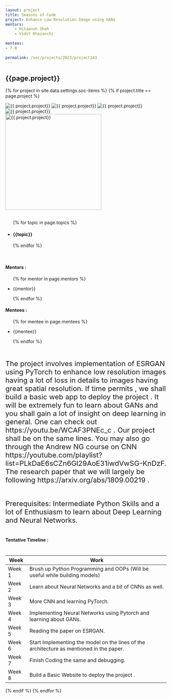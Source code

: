 ```yaml
---
layout: project
title: Seasons of Code
project: Enhance Low Resolution Image using GANs
mentors:
    - Hitaansh Shah
    - Vidit Khazanchi   
    
mentees:
- 7-8   
    
permalink: /soc/projects/2023/project243
---
```


<h2 class="display1 m-3 p-3 text-center project-title">{{page.project}}</h2>

{% for project in site.data.settings.soc-items %}
{% if project.title == page.project %}

<div class ="img-soc d-block"> 
    <img src="{{ site.baseurl }}/{{ project.image }}" alt="{{ project.project}}" class="image-1">
    <img src="{{ site.baseurl }}/{{ project.image }}" alt="{{ project.project}}" class="image-2">
    <img src="{{ site.baseurl }}/{{ project.image }}" alt="{{ project.project}}" class="image-3">
    <img src="{{ site.baseurl }}/{{ project.image }}" alt="{{ project.project}}" class="image-4">
</div>
<div class = "mobile-img-soc">
  <img src="{{ site.baseurl }}/{{ project.image }}"  width = "300" height="300" alt="{{ project.project}}" class="border rounded">
  </div>
<div >
    <br>
    <ul>
        {% for topic in page.topics %}
        <li><h4 class="text-primary text-center topics">{{topic}}</h4></li>
        {% endfor %}
    </ul>
    <br>
    <h4 class="display3  ">Mentors :</h4> 
    <ul>
        {% for mentor in page.mentors %}
        <li><p class="lead">{{mentor}}</p></li>
        {% endfor %}
    </ul>
    <h4 class="display3  ">Mentees :</h4> 
    <ul>
        {% for mentee in page.mentees %}
        <li><p class="lead">{{mentee}}</p></li>
        {% endfor %}
    </ul>
</div>
<div>
    <p class="display3 project-desc" style = "font-size:22px;" >
        <br>
        The project involves implementation of ESRGAN using PyTorch to enhance low resolution images having a lot of loss in details to images having great spatial resolution. If time permits , we shall build a basic web app to deploy the project . It will be extremely fun to learn about GANs and you shall gain a lot of insight on deep learning in general. One can check out https://youtu.be/WCAF3PNEc_c  . Our project shall be on the same lines. You may also go through the Andrew NG course on CNN https://youtube.com/playlist?list=PLkDaE6sCZn6Gl29AoE31iwdVwSG-KnDzF.  The research paper that we will largely be following https://arxiv.org/abs/1809.00219 . 
        <br>
        </p>
        <p class="display3" style = "font-size:22px;" >
        
<br>
Prerequisites:
Intermediate Python Skills and a lot of Enthusiasm to learn about Deep Learning and Neural Networks.
    </p>
</div>
<div class = "d-flex flex-wrap">
<div>
    <h4 class="display3" style="margin:40px 0px 40px 0px;">Tentative Timeline :</h4>
    <table class="table table-striped w-100">
    <thead>
        <tr>
        <th>Week</th>
        <th>Work</th>
        </tr>
    </thead>
    <tbody>
    <tr>
      <td>Week 1</td>
      <td>Brush up Python Programming and OOPs (Will be useful while building models)</td>     
    </tr>
    <tr>
      <td>Week 2</td>
      <td>Learn about Neural Networks and a bit of CNNs as well.</td>
    </tr>
    <tr>
      <td>Week 3</td>
      <td>More CNN and learning PyTorch.</td>
    </tr>
    <tr>
      <td>Week 4</td>
      <td>Implementing Neural Networks using Pytorch and learning about GANs.
</td>
    </tr>
    <tr>
      <td>Week 5</td>
      <td>Reading the paper on ESRGAN.</td>
    </tr>
    <tr>
      <td>Week 6</td>
      <td>Start Implementing the model on the lines of the architecture as mentioned in the paper.</td>
    </tr>
    <tr>
      <td>Week 7</td>
      <td>Finish Coding the same and debugging.</td>
    </tr>
    <tr>
      <td>Week 8</td>
      <td>Build a Basic Website to deploy the project .</td>
    </tr>
    </tbody>
    </table>
</div>

</div>
{% endif %}
{% endfor %}
